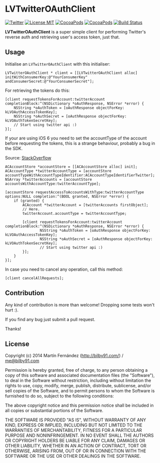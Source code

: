 # LVTwitterOAuthClient
[![Twitter](https://img.shields.io/badge/contact-@bilby91-green.svg)](http://twitter.com/bilby91)
[![License MIT](https://go-shields.herokuapp.com/license-MIT-blue.png)]() [![CocoaPods](https://cocoapod-badges.herokuapp.com/v/LVTwitterOAuthClient/badge.png)](http://beta.cocoapods.org/?q=name%LVTwitterOAuthClient%2A) [![CocoaPods](https://cocoapod-badges.herokuapp.com/p/LVTwitterOAuthClient/badge.png)](http://beta.cocoapods.org/?q=name%LVTwitterOAuthClientw%2A) [![Build Status](https://travis-ci.org/bilby91/LVTwitterOAuthClient.svg?branch=master)](https://travis-ci.org/bilby91/LVTwitterOAuthClient)

**LVTwitterOAuthClient** is a super simple client for performing Twitter's reverse auth and retrieving user's access token, just that.

## Usage

Initialise an `LVTwitterOAuthClient` with this initialiser:

	LVTwitterOAuthClient * client = [[LVTwitterOAuthClient alloc] initWithConsumerKey:@"YourConsumerKey" andConsumerSecret:@"YourConsumerSecret"];

For retrieving the tokens do this:

    [client requestTokensForAccount:twitterAccount completionBlock:^(NSDictionary *oAuthResponse, NSError *error) {  
		NSString *oAuthToken = [oAuthResponse objectForKey: kLVOAuthAccessTokenKey];  
		NSString *oAuthSecret = [oAuthResponse objectForKey: kLVOAuthTokenSecretKey];  
		// Start using twitter api :)   
	}]; 

If your are using iOS 6 you need to set the accountType of the account before requesting the tokens, this is a strange behaviour, probably a bug in the SDK.

Source: [StackOverflow](http://stackoverflow.com/questions/13349187/strange-behaviour-when-trying-to-use-twitter-acaccount)

	ACAccountStore *accountStore = [[ACAccountStore alloc] init];
	ACAccountType *twitterAccountType = [accountStore accountTypeWithAccountTypeIdentifier:ACAccountTypeIdentifierTwitter];
    NSArray *twitterAccounts = [accountStore accountsWithAccountType:twitterAccountType];
    
    [accountStore requestAccessToAccountsWithType:twitterAccountType options:NULL completion:^(BOOL granted, NSError *error) {
        if (granted) {
            ACAccount *twitterAccount = [twitterAccounts firstObject];
            // Here.
            twitterAccount.accountType = twitterAccountType;

            [client requestTokensForAccount:twitterAccount completionBlock:^(NSDictionary *oAuthResponse, NSError *error) {
					NSString *oAuthToken = [oAuthResponse objectForKey: kLVOAuthAccessTokenKey];
					NSString *oAuthSecret = [oAuthResponse objectForKey: kLVOAuthTokenSecretKey];
					// Start using twitter api :) 
            }];
		}
	}];

In case you need to cancel any operation, call this method:

	[client cancelAllRequests];

## Contribution

Any kind of contribution is more than welcome! Dropping some tests won't hurt :). 

If you find any bug just submit a pull request. 

Thanks!

## License

Copyright (c) 2014 Martín Fernández  (http://bilby91.com/) / me@bilby91.com

Permission is hereby granted, free of charge, to any person obtaining a copy
of this software and associated documentation files (the "Software"), to deal
in the Software without restriction, including without limitation the rights
to use, copy, modify, merge, publish, distribute, sublicense, and/or sell
copies of the Software, and to permit persons to whom the Software is
furnished to do so, subject to the following conditions:

The above copyright notice and this permission notice shall be included in
all copies or substantial portions of the Software.

THE SOFTWARE IS PROVIDED "AS IS", WITHOUT WARRANTY OF ANY KIND, EXPRESS OR
IMPLIED, INCLUDING BUT NOT LIMITED TO THE WARRANTIES OF MERCHANTABILITY,
FITNESS FOR A PARTICULAR PURPOSE AND NONINFRINGEMENT. IN NO EVENT SHALL THE
AUTHORS OR COPYRIGHT HOLDERS BE LIABLE FOR ANY CLAIM, DAMAGES OR OTHER
LIABILITY, WHETHER IN AN ACTION OF CONTRACT, TORT OR OTHERWISE, ARISING FROM,
OUT OF OR IN CONNECTION WITH THE SOFTWARE OR THE USE OR OTHER DEALINGS IN
THE SOFTWARE.
